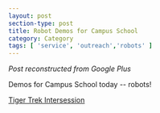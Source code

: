 ```yaml
---
layout: post
section-type: post
title: Robot Demos for Campus School
category: Category
tags: [ 'service', 'outreach','robots' ]
---
```

<!-- Place this tag in your head or just before your close body tag. -->
<!-- <script type="text/javascript" src="https://apis.google.com/js/plusone.js"></script> -->

<!-- Place this tag where you want the widget to render. -->
<!-- <div class="g-post" data-href="https://plus.google.com/115988942600478124988/posts/BZbkZUBvSKz"></div> -->

*Post reconstructed from Google Plus*

Demos for Campus School today -- robots!

[Tiger Trek Intersession](https://uofmtigertrek.blogspot.com/)

<script src="https://cdn.jsdelivr.net/npm/publicalbum@latest/dist/pa-embed-player.min.js" async></script>
<div class="pa-embed-player" style="width:100%; height:480px; display:none;"
  data-link="https://photos.app.goo.gl/RzH7ahUiLcnHuLfB6"
  data-title="Campus School Demos 3/11/15"
  data-description="New photo · Album by Andrew Olney">
  <img data-src="https://lh3.googleusercontent.com/Of8qJLRP-U75SuWSgUtB5p6Evez1jWo31FjOuQMgcweloaLK_VkuDBweLfb19MDne6WUVBpFr5OoeIVfAQAoRFzjO0rr58WbeqQeSYib168nGhwv3UIIAUi2k9XHwzWgZRNuKW2pL0s=w1920-h1080" src="" alt="" />
</div>

